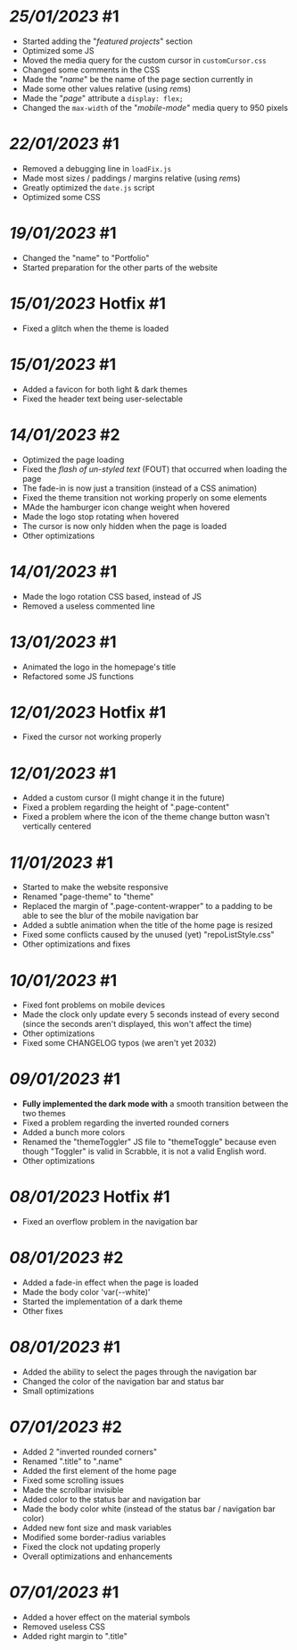 # *25/01/2023* #1

- Started adding the "*featured projects*" section
- Optimized some JS
- Moved the media query for the custom cursor in `customCursor.css`
- Changed some comments in the CSS
- Made the "*name*" be the name of the page section currently in
- Made some other values relative (using *rem*s)
- Made the "*page*" attribute a `display: flex;`
- Changed the `max-width` of the "*mobile-mode*" media query to 950 pixels

# *22/01/2023* #1

- Removed a debugging line in `loadFix.js`
- Made most sizes / paddings / margins relative (using *rem*s)
- Greatly optimized the `date.js` script
- Optimized some CSS

# *19/01/2023* #1

- Changed the "name" to "Portfolio"
- Started preparation for the other parts of the website

# *15/01/2023* Hotfix #1

- Fixed a glitch when the theme is loaded

# *15/01/2023* #1

- Added a favicon for both light & dark themes
- Fixed the header text being user-selectable

# *14/01/2023* #2

- Optimized the page loading
- Fixed the *flash of un-styled text* (FOUT) that occurred when loading the page
- The fade-in is now just a transition (instead of a CSS animation)
- Fixed the theme transition not working properly on some elements
- MAde the hamburger icon change weight when hovered
- Made the logo stop rotating when hovered
- The cursor is now only hidden when the page is loaded
- Other optimizations

# *14/01/2023* #1

- Made the logo rotation CSS based, instead of JS
- Removed a useless commented line

# *13/01/2023* #1

- Animated the logo in the homepage's title
- Refactored some JS functions

# *12/01/2023* Hotfix #1

- Fixed the cursor not working properly

# *12/01/2023* #1

- Added a custom cursor (I might change it in the future)
- Fixed a problem regarding the height of ".page-content"
- Fixed a problem where the icon of the theme change button wasn't vertically centered

# *11/01/2023* #1

- Started to make the website responsive
- Renamed "page-theme" to "theme"
- Replaced the margin of ".page-content-wrapper" to a padding to be able to see the blur of the mobile navigation bar
- Added a subtle animation when the title of the home page is resized
- Fixed some conflicts caused by the unused (yet) "repoListStyle.css"
- Other optimizations and fixes

# *10/01/2023* #1

- Fixed font problems on mobile devices
- Made the clock only update every 5 seconds instead of every second (since the seconds aren't displayed, this won't affect the time)
- Other optimizations
- Fixed some CHANGELOG typos (we aren't yet 2032)

# *09/01/2023* #1

- **Fully implemented the dark mode with** a smooth transition between the two themes
- Fixed a problem regarding the inverted rounded corners
- Added a bunch more colors
- Renamed the "themeToggler" JS file to "themeToggle" because even though "Toggler" is valid in Scrabble, it is not a valid English word.
- Other optimizations

# *08/01/2023* Hotfix #1

- Fixed an overflow problem in the navigation bar

# *08/01/2023* #2

- Added a fade-in effect when the page is loaded
- Made the body color 'var(--white)'
- Started the implementation of a dark theme
- Other fixes

# *08/01/2023* #1

- Added the ability to select the pages through the navigation bar
- Changed the color of the navigation bar and status bar
- Small optimizations

# *07/01/2023* #2

- Added 2 "inverted rounded corners"
- Renamed ".title" to ".name"
- Added the first element of the home page
- Fixed some scrolling issues
- Made the scrollbar invisible
- Added color to the status bar and navigation bar
- Made the body color white (instead of the status bar / navigation bar color)
- Added new font size and mask variables
- Modified some border-radius variables
- Fixed the clock not updating properly
- Overall optimizations and enhancements

# *07/01/2023* #1

- Added a hover effect on the material symbols
- Removed useless CSS
- Added right margin to ".title"
